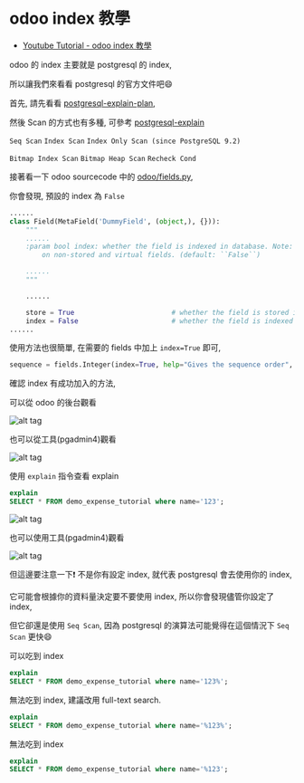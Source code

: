 # odoo index 教學

* [Youtube Tutorial - odoo index 教學](https://youtu.be/S9jahU9aG-s)

odoo 的 index 主要就是 postgresql 的 index,

所以讓我們來看看 postgresql 的官方文件吧:smile:

首先, 請先看看 [postgresql-explain-plan](https://use-the-index-luke.com/sql/explain-plan/postgresql/operations),

然後 Scan 的方式也有多種, 可參考 [postgresql-explain](https://docs.postgresql.tw/the-sql-language/performance-tips/using-explain)

`Seq Scan` `Index Scan` `Index Only Scan (since PostgreSQL 9.2)`

`Bitmap Index Scan` `Bitmap Heap Scan` `Recheck Cond`

接著看一下 odoo sourcecode 中的 [odoo/fields.py](odoo/fields.py),

你會發現, 預設的 index 為 `False`

```python
......
class Field(MetaField('DummyField', (object,), {})):
    """
	......
    :param bool index: whether the field is indexed in database. Note: no effect
        on non-stored and virtual fields. (default: ``False``)

	......
    """

    ......

    store = True                        # whether the field is stored in database
    index = False                       # whether the field is indexed in database
......

```

使用方法也很簡單, 在需要的 fields 中加上 `index=True` 即可,

```python
sequence = fields.Integer(index=True, help="Gives the sequence order", default=1)
```

確認 index 有成功加入的方法,

可以從 odoo 的後台觀看

![alt tag](https://i.imgur.com/CfAfRxr.png)

也可以從工具(pgadmin4)觀看

![alt tag](https://i.imgur.com/VQ3ffeG.png)

使用 `explain` 指令查看 explain

```sql
explain
SELECT * FROM demo_expense_tutorial where name='123';
```

![alt tag](https://i.imgur.com/nP1W2JU.png)

也可以使用工具(pgadmin4)觀看

![alt tag](https://i.imgur.com/AKHXfym.png)

但這邊要注意一下:exclamation: 不是你有設定 index, 就代表 postgresql 會去使用你的 index,

它可能會根據你的資料量決定要不要使用 index, 所以你會發現儘管你設定了 index,

但它卻還是使用 `Seq Scan`, 因為 postgresql 的演算法可能覺得在這個情況下 `Seq Scan` 更快:smile:


可以吃到 index

```sql
explain
SELECT * FROM demo_expense_tutorial where name='123%';
```

無法吃到 index, 建議改用 full-text search.

```sql
explain
SELECT * FROM demo_expense_tutorial where name='%123%';
```

無法吃到 index

```sql
explain
SELECT * FROM demo_expense_tutorial where name='%123';
```